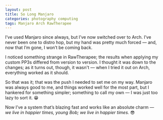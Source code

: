 ```yaml
---
layout: post
title: So Long Manjaro
categories: photography computing
tags: Manjaro Arch RawTherapee
---
```


I’ve used Manjaro since always, but I’ve now switched over to Arch. I’ve never been one to distro hop, but my hand was pretty much forced — and, now that I’m gone, I won’t be coming back.

I noticed something strange in RawTherapee; the results when applying my custom PP3s differed from version to version. I thought it was down to the changes; as it turns out, though, it wasn't — when I tried it out on Arch, everything worked as it should.

So that was it; that was the push I needed to set me on my way. Manjaro was always good to me, and things worked well for the most part, but I hankered for something simpler; something to call my own — I was just too lazy to sort it.&nbsp;😁 

Now I’ve a system that’s blazing fast and works like an absolute charm — <i>we live in happier times, young Bob; we live in happier times.</i>&nbsp;😎
